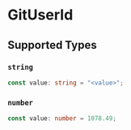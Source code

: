 # GitUserId


## Supported Types

### `string`

```typescript
const value: string = "<value>";
```

### `number`

```typescript
const value: number = 1078.49;
```

